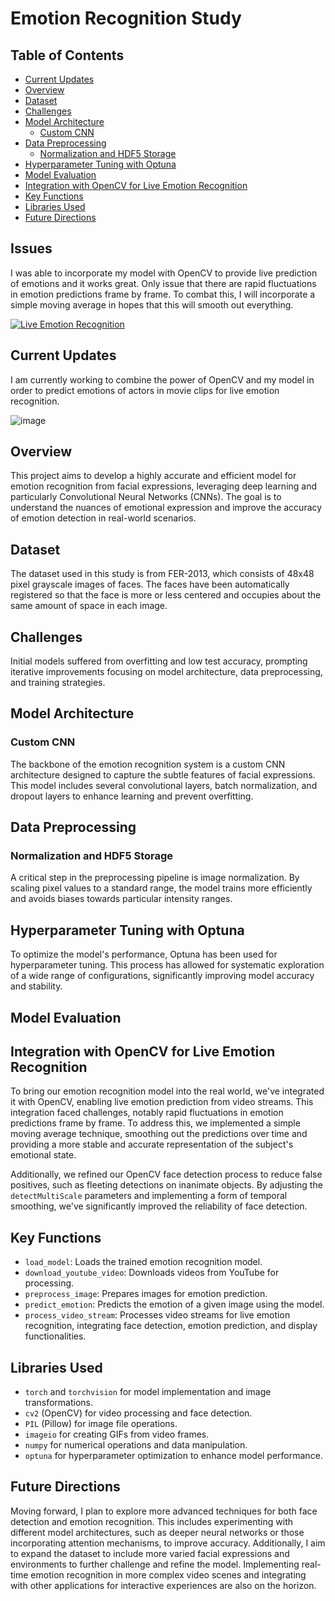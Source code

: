 # Emotion Recognition Study

## Table of Contents
- [Current Updates](#current-updates)
- [Overview](#overview)
- [Dataset](#dataset)
- [Challenges](#challenges)
- [Model Architecture](#model-architecture)
  - [Custom CNN](#custom-cnn)
- [Data Preprocessing](#data-preprocessing)
  - [Normalization and HDF5 Storage](#normalization-and-hdf5-storage)
- [Hyperparameter Tuning with Optuna](#hyperparameter-tuning-with-optuna)
- [Model Evaluation](#model-evaluation)
- [Integration with OpenCV for Live Emotion Recognition](#integration-with-opencv-for-live-emotion-recognition)
- [Key Functions](#key-functions)
- [Libraries Used](#libraries-used)
- [Future Directions](#future-directions)

## Issues

I was able to incorporate my model with OpenCV to provide live prediction of emotions and it works great. Only issue that there are rapid fluctuations in emotion predictions frame by frame. To combat this, I will incorporate a simple moving average in hopes that this will smooth out everything.

[![Live Emotion Recognition](https://github.com/anr002/Emotion-Recognition-Study/assets/59952372/ee8252d6-ee56-439d-91b4-ebd05ee182f1)](https://www.youtube.com/watch?v=nt9DN-lKzQ0)

## Current Updates

I am currently working to combine the power of OpenCV and my model in order to predict emotions of actors in movie clips for live emotion recognition.

![image](https://github.com/anr002/Emotion-Recognition-Study/assets/59952372/2d08fe43-fc90-49cc-a254-bb02d2eacff2)

## Overview

This project aims to develop a highly accurate and efficient model for emotion recognition from facial expressions, leveraging deep learning and particularly Convolutional Neural Networks (CNNs). The goal is to understand the nuances of emotional expression and improve the accuracy of emotion detection in real-world scenarios.

## Dataset

The dataset used in this study is from FER-2013, which consists of 48x48 pixel grayscale images of faces. The faces have been automatically registered so that the face is more or less centered and occupies about the same amount of space in each image.

## Challenges

Initial models suffered from overfitting and low test accuracy, prompting iterative improvements focusing on model architecture, data preprocessing, and training strategies.

## Model Architecture

### Custom CNN

The backbone of the emotion recognition system is a custom CNN architecture designed to capture the subtle features of facial expressions. This model includes several convolutional layers, batch normalization, and dropout layers to enhance learning and prevent overfitting.

## Data Preprocessing

### Normalization and HDF5 Storage

A critical step in the preprocessing pipeline is image normalization. By scaling pixel values to a standard range, the model trains more efficiently and avoids biases towards particular intensity ranges.

## Hyperparameter Tuning with Optuna

To optimize the model's performance, Optuna has been used for hyperparameter tuning. This process has allowed for systematic exploration of a wide range of configurations, significantly improving model accuracy and stability.

## Model Evaluation

## Integration with OpenCV for Live Emotion Recognition

To bring our emotion recognition model into the real world, we've integrated it with OpenCV, enabling live emotion prediction from video streams. This integration faced challenges, notably rapid fluctuations in emotion predictions frame by frame. To address this, we implemented a simple moving average technique, smoothing out the predictions over time and providing a more stable and accurate representation of the subject's emotional state.

Additionally, we refined our OpenCV face detection process to reduce false positives, such as fleeting detections on inanimate objects. By adjusting the `detectMultiScale` parameters and implementing a form of temporal smoothing, we've significantly improved the reliability of face detection.

## Key Functions

- `load_model`: Loads the trained emotion recognition model.
- `download_youtube_video`: Downloads videos from YouTube for processing.
- `preprocess_image`: Prepares images for emotion prediction.
- `predict_emotion`: Predicts the emotion of a given image using the model.
- `process_video_stream`: Processes video streams for live emotion recognition, integrating face detection, emotion prediction, and display functionalities.

## Libraries Used

- `torch` and `torchvision` for model implementation and image transformations.
- `cv2` (OpenCV) for video processing and face detection.
- `PIL` (Pillow) for image file operations.
- `imageio` for creating GIFs from video frames.
- `numpy` for numerical operations and data manipulation.
- `optuna` for hyperparameter optimization to enhance model performance.

## Future Directions

Moving forward, I plan to explore more advanced techniques for both face detection and emotion recognition. This includes experimenting with different model architectures, such as deeper neural networks or those incorporating attention mechanisms, to improve accuracy. Additionally, I aim to expand the dataset to include more varied facial expressions and environments to further challenge and refine the model. Implementing real-time emotion recognition in more complex video scenes and integrating with other applications for interactive experiences are also on the horizon.

